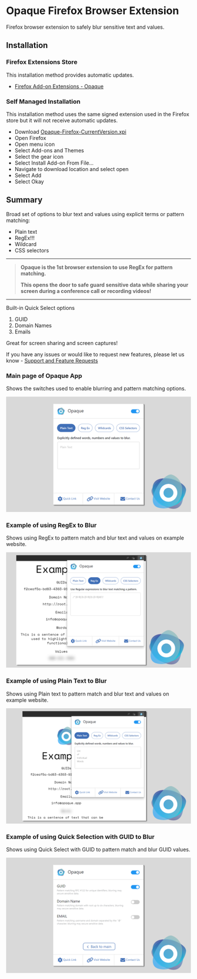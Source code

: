 # Opaque Firefox Browser Extension
Firefox browser extension to safely blur sensitive text and values. 

## Installation

### Firefox Extensions Store

This installation method provides automatic updates.

- [Firefox Add-on Extensions - Opaque](https://addons.mozilla.org/en-US/firefox/addon/opaqueapp/)

### Self Managed Installation

This installation method uses the same signed extension used in the Firefox store but it will not receive automatic updates.

- Download [Opaque-Firefox-CurrentVersion.xpi](https://github.com/OpaqueApp/FirefoxBrowserExtension/raw/main/Opaque-Chromium-CurrentVersion.xpi)
- Open Firefox
- Open menu icon
- Select Add-ons and Themes
- Select the gear icon
- Select Install Add-on From File...
- Navigate to download location and select open
- Select Add
- Select Okay

## Summary

Broad set of options to blur text and values using explicit terms or pattern matching:

- Plain text
- RegEx!!!
- Wildcard
- CSS selectors

------

> **Opaque is the 1st browser extension to use RegEx for pattern matching.**
>
> **This opens the door to safe guard sensitive data while sharing your screen during a conference call or recording videos!**

------

Built-in Quick Select options

1. GUID
2. Domain Names
3. Emails

Great for screen sharing and screen captures!

If you have any issues or would like to request new features, please let us know - [Support and Feature Requests](https://github.com/OpaqueApp/FirefoxBrowserExtension/issues)

### Main page of Opaque App 

Shows the switches used to enable blurring and pattern matching options.

![Main](./Images/Main.png)

### Example of using RegEx to Blur

Shows using RegEx to pattern match and blur text and values on example website.

![RegEx](./Images/RegEx.png)

### Example of using Plain Text to Blur

Shows using Plain text to pattern match and blur text and values on example website.

![PlainText](./Images/PlainText.png)

### Example of using Quick Selection with GUID to Blur

Shows using Quick Select with GUID to pattern match and blur GUID values.

![GUID](./Images/GUID.png)
